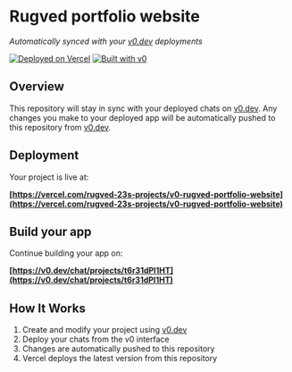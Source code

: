 # Rugved portfolio website

*Automatically synced with your [v0.dev](https://v0.dev) deployments*

[![Deployed on Vercel](https://img.shields.io/badge/Deployed%20on-Vercel-black?style=for-the-badge&logo=vercel)](https://vercel.com/rugved-23s-projects/v0-rugved-portfolio-website)
[![Built with v0](https://img.shields.io/badge/Built%20with-v0.dev-black?style=for-the-badge)](https://v0.dev/chat/projects/t6r31dPI1HT)

## Overview

This repository will stay in sync with your deployed chats on [v0.dev](https://v0.dev).
Any changes you make to your deployed app will be automatically pushed to this repository from [v0.dev](https://v0.dev).

## Deployment

Your project is live at:

**[https://vercel.com/rugved-23s-projects/v0-rugved-portfolio-website](https://vercel.com/rugved-23s-projects/v0-rugved-portfolio-website)**

## Build your app

Continue building your app on:

**[https://v0.dev/chat/projects/t6r31dPI1HT](https://v0.dev/chat/projects/t6r31dPI1HT)**

## How It Works

1. Create and modify your project using [v0.dev](https://v0.dev)
2. Deploy your chats from the v0 interface
3. Changes are automatically pushed to this repository
4. Vercel deploys the latest version from this repository